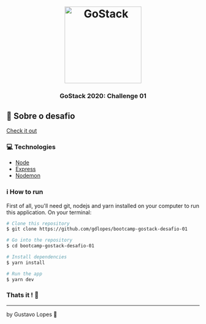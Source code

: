 <h1 align="center">
    <img alt="GoStack" src="https://rocketseat-cdn.s3-sa-east-1.amazonaws.com/bootcamp-header.png" width="200px" />
</h1>

<h3 align="center">
  GoStack 2020: Challenge 01
</h3>

## :rocket: Sobre o desafio

[Check it out](https://github.com/Rocketseat/bootcamp-gostack-desafio-01)

### :computer: Technologies

- [Node](https://nodejs.org/en/)
- [Express](https://expressjs.com/)
- [Nodemon](https://github.com/remy/nodemon)

### :information_source: How to run

First of all, you'll need git, nodejs and yarn installed on your computer to run this application. On your terminal:

```bash
# Clone this repository
$ git clone https://github.com/gdlopes/bootcamp-gostack-desafio-01

# Go into the repository
$ cd bootcamp-gostack-desafio-01

# Install dependencies
$ yarn install

# Run the app
$ yarn dev

```

### Thats it ! :wave:

---

by Gustavo Lopes :tada:
